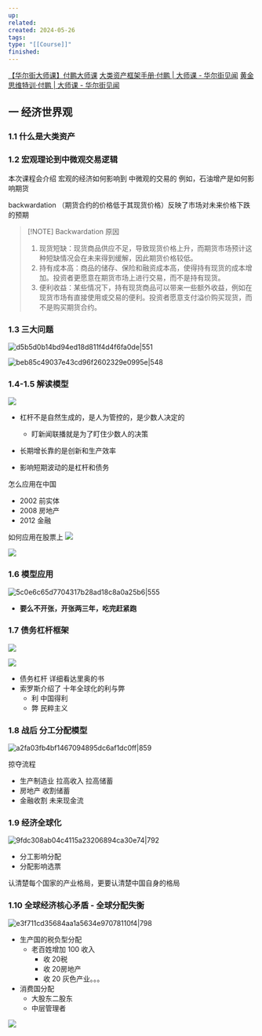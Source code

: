 ```yaml
---
up: 
related: 
created: 2024-05-26
tags: 
type: "[[Course]]"
finished:
---
```

[【华尔街大师课】付鹏大师课](https://www.acfun.cn/v/ac30225394_2)
[大类资产框架手册·付鹏 | 大师课 - 华尔街见闻](https://wallstreetcn.com/premium/topics/1003342)
[黄金思维特训·付鹏 | 大师课 - 华尔街见闻](https://wallstreetcn.com/premium/topics/1003551)

## 一 经济世界观

### 1.1 什么是大类资产

### 1.2 宏观理论到中微观交易逻辑

本次课程会介绍 宏观的经济如何影响到 中微观的交易的
例如，石油增产是如何影响期货 

backwardation （期货合约的价格低于其现货价格）反映了市场对未来价格下跌的预期

> [!NOTE]  Backwardation 原因
> 1. 现货短缺：现货商品供应不足，导致现货价格上升，而期货市场预计这种短缺情况会在未来得到缓解，因此期货价格较低。
> 2. 持有成本高：商品的储存、保险和融资成本高，使得持有现货的成本增加。投资者更愿意在期货市场上进行交易，而不是持有现货。
> 3. 便利收益：某些情况下，持有现货商品可以带来一些额外收益，例如在现货市场有直接使用或交易的便利。投资者愿意支付溢价购买现货，而不是购买期货合约。
### 1.3 三大问题

![d5b5d0b14bd94ed18d811f4d4f6fa0de|551](https://s1.vika.cn/space/2024/05/26/d5b5d0b14bd94ed18d811f4d4f6fa0de)

![beb85c49037e43cd96f2602329e0995e|548](https://s1.vika.cn/space/2024/05/26/beb85c49037e43cd96f2602329e0995e)


### 1.4-1.5 解读模型

![](https://s1.vika.cn/space/2024/05/26/08ecac9782874532bb4af8cb3d303144)

- 杠杆不是自然生成的，是人为管控的，是少数人决定的
	- 盯新闻联播就是为了盯住少数人的决策

- 长期增长靠的是创新和生产效率
- 影响短期波动的是杠杆和债务

怎么应用在中国
- 2002 前实体
- 2008 房地产
- 2012 金融

如何应用在股票上
![](https://s1.vika.cn/space/2024/05/26/644dc27ae39b4aac868f254e4b137529)


![](https://s1.vika.cn/space/2024/05/26/23b15e3fd3ff43d58da3d613ea1a8607)

### 1.6 模型应用

![5c0e6c65d7704317b28ad18c8a0a25b6|555](https://s1.vika.cn/space/2024/05/26/5c0e6c65d7704317b28ad18c8a0a25b6)

- **要么不开张，开张两三年，吃完赶紧跑**


### 1.7 债务杠杆框架

![](https://s1.vika.cn/space/2024/06/30/e0b30ccb18a0485989c9abe9ba72602a)

![](https://s1.vika.cn/space/2024/06/30/d0b36b2516b244aea3a9b41a218c86b6)

- 债务杠杆 详细看达里奥的书
- 索罗斯介绍了 十年全球化的利与弊
	- 利 中国得利
	- 弊 民粹主义
	

### 1.8  战后 分工分配模型

![a2fa03fb4bf1467094895dc6af1dc0ff|859](https://s1.vika.cn/space/2024/06/30/a2fa03fb4bf1467094895dc6af1dc0ff)

掠夺流程

- 生产制造业 拉高收入 拉高储蓄
- 房地产 收割储蓄
- 金融收割 未来现金流


### 1.9 经济全球化

![9fdc308ab04c4115a23206894ca30e74|792](https://s1.vika.cn/space/2024/06/30/9fdc308ab04c4115a23206894ca30e74) 


- 分工影响分配
- 分配影响选票

认清楚每个国家的产业格局，更要认清楚中国自身的格局


### 1.10 全球经济核心矛盾 - 全球分配失衡

![e3f711cd35684aa1a5634e97078110f4|798](https://s1.vika.cn/space/2024/06/30/e3f711cd35684aa1a5634e97078110f4)

- 生产国的税负型分配
	- 老百姓增加 100 收入
		- 收 20税
		- 收 20房地产
		- 收 20 灰色产业。。。
- 消费国分配
	- 大股东二股东
	- 中层管理者

![](https://s1.vika.cn/space/2024/06/30/da23a459e4044b40bb3c671aed9e7a40)